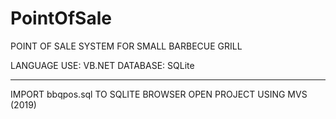 # PointOfSale
POINT OF SALE SYSTEM FOR SMALL BARBECUE GRILL

LANGUAGE USE: VB.NET
DATABASE: SQLite

--------------------
IMPORT bbqpos.sql TO SQLITE BROWSER
OPEN PROJECT USING MVS (2019)
